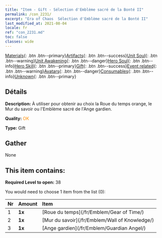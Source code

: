 ```yaml
---
title: "Item - Gift - Sélection d'Emblème sacré de la Bonté II"
permalink: /con_2231/
excerpt: "Era of Chaos  Sélection d'Emblème sacré de la Bonté II"
last_modified_at: 2021-08-04
locale: fr
ref: "con_2231.md"
toc: false
classes: wide
---
```

 [Materials](/ItemsFR/){: .btn .btn--primary}[Artifacts](/ItemsFR/Artifacts/){: .btn .btn--success}[Unit Soul](/ItemsFR/UnitSoul/){: .btn .btn--warning}[Unit Awakening](/ItemsFR/UnitAwakening/){: .btn .btn--danger}[Hero Soul](/ItemsFR/HeroSoul/){: .btn .btn--info}[Hero Skill](/ItemsFR/HeroSkill/){: .btn .btn--primary}[Gift](/ItemsFR/Gift/){: .btn .btn--success}[Event related](/ItemsFR/Events/){: .btn .btn--warning}[Avatars](/ItemsFR/Avatars/){: .btn .btn--danger}[Consumables](/ItemsFR/Consumables/){: .btn .btn--info}[Unknown](/ItemsFR/Unknown/){: .btn .btn--primary}

## Détails
 **Description:** À utiliser pour obtenir au choix la Roue du temps orange, le Mur du savoir ou l'Emblème sacré de l'Ange gardien.

 **Quality:** <span style="color: #FF8C00">OK</span>

 **Type:** Gift

## Gather

  None

## This item contains:

 **Required Level to open:** 38

 You would need to choose 1 item from the list (0):

  | Nr | Amount |     Item    |
  |:---|:-------|:------------|
  | 1 |  **1x** | [Roue du temps](/fr/Emblem/Gear of Time/) |  | 
  | 2 |  **1x** | [Mur du savoir](/fr/Emblem/Wall of Knowledge/) |  | 
  | 3 |  **1x** | [Ange gardien](/fr/Emblem/Guardian Angel/) |  | 
